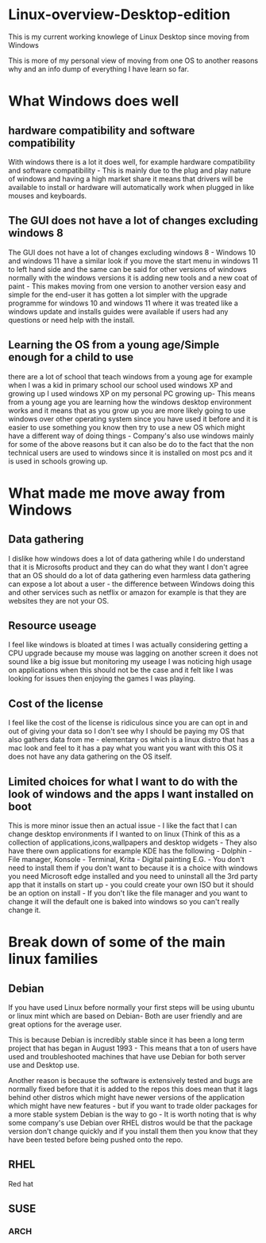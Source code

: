 # Linux-overview-Desktop-edition
This is my current working knowlege of Linux Desktop since moving from Windows

This is more of my personal view of moving from one OS to another reasons why and an info dump of everything I have learn so far.


# What Windows does well

## hardware compatibility and software compatibility 
With windows there is a lot it does well, for example hardware compatibility and software compatibility - This is mainly due to the plug and play nature of windows and having a high market share it means that drivers will be available to install or hardware will automatically work when plugged in like mouses and keyboards.
## The GUI does not have a lot of changes excluding windows 8
The GUI does not have a lot of changes excluding windows 8 - Windows 10 and windows 11 have a similar look if you move the start menu in windows 11 to left hand side and the same can be said for other versions of windows normally with the windows versions it is adding new tools and a new coat of paint - This makes moving from one version to another version easy and simple for the end-user it has gotten a lot simpler with the upgrade programme for windows 10 and windows 11 where it was treated like a windows update and installs guides were available if users had any questions or need help with the install.
## Learning the OS from a young age/Simple enough for a child to use
there are a lot of school that teach windows from a young age for example when I was a kid in primary school our school used windows XP and growing up I used windows XP on my personal PC growing up- This means from a young age you are learning how the windows desktop environment works and it means that as you grow up you are more likely going to use windows over other operating system since you have used it before and it is easier to use something you know then try to use a new OS which might have a different way of doing things - Company's also use windows mainly for some of the above reasons but it can also be do to the fact that the non technical users are used to windows since it is installed on most pcs and it is used in schools growing up.

# What made me move away from Windows
## Data gathering
  I dislike how windows does a lot of data gathering while I do understand that it is Microsofts product and they can do what they want I don't agree that an OS should do a lot of data gathering even harmless data gathering can expose a lot about a user - the difference between Windows doing this and other services such as netflix or amazon for example is that they are websites they are not your OS.

## Resource useage
 I feel like windows is bloated at times I was actually considering getting a CPU upgrade because my mouse was lagging on another screen it does not sound like a big issue but monitoring my useage I was noticing high usage on applications when this should not be the case and it felt like I was looking for issues then enjoying the games I was playing.

## Cost of the license
 I feel like the cost of the license is ridiculous since you are can opt in and out of giving your data so I don't see why I should be paying my OS that also gathers data from me - elementary os which is a linux distro that has a mac look and feel to it has a pay what you want you want with this OS it does not have any data gathering on the OS itself.

## Limited choices for what I want to do with the look of windows and the apps I want installed on boot 
This is more minor issue then an actual issue - I like the fact that I can change desktop environments if I wanted to on linux (Think of this as a collection of applications,icons,wallpapers and desktop widgets - They also have there own applications for example KDE has the following - Dolphin - File manager, Konsole - Terminal, Krita - Digital painting E.G. - You don't need to install them if you don't want to because it is a choice with windows you need Microsoft edge installed and you need to uninstall all the 3rd party app that it installs on start up  - you could create your own ISO but it should be an option on install - If you don't like the file manager and you want to change it will the default one is baked into windows so you can't really change it.

# Break down of some of the main linux families

## Debian

If you have used Linux before normally your first steps will be using ubuntu or linux mint which are based on Debian- Both are user friendly and are great options for the average user.

This is because Debian is incredibly stable since it has been a long term project that has began in August 1993 - This means that a ton of users have used and troubleshooted machines that have use Debian for both server use and Desktop use.

Another reason is because the software is extensively tested and bugs are normally fixed before that it is added to the repos this does mean that it lags behind other distros which might have newer versions of the application which might have new features - but if you want to trade older packages for a more stable system Debian is the way to go - It is worth noting that is why some company's use Debian over RHEL distros would be that the package version don't change quickly and if you install them then you know that they have been tested before being pushed onto the repo.

## RHEL

Red hat

## SUSE

### ARCH
